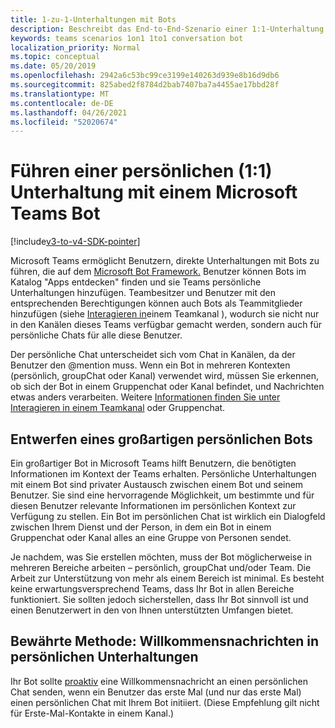 ```yaml
---
title: 1-zu-1-Unterhaltungen mit Bots
description: Beschreibt das End-to-End-Szenario einer 1:1-Unterhaltung mit einem Bot in Microsoft Teams
keywords: teams scenarios 1on1 1to1 conversation bot
localization_priority: Normal
ms.topic: conceptual
ms.date: 05/20/2019
ms.openlocfilehash: 2942a6c53bc99ce3199e140263d939e8b16d9db6
ms.sourcegitcommit: 825abed2f8784d2bab7407ba7a4455ae17bbd28f
ms.translationtype: MT
ms.contentlocale: de-DE
ms.lasthandoff: 04/26/2021
ms.locfileid: "52020674"
---
```

# <a name="have-a-personal-one-on-one-conversation-with-a-microsoft-teams-bot"></a>Führen einer persönlichen (1:1) Unterhaltung mit einem Microsoft Teams Bot

[!include[v3-to-v4-SDK-pointer](~/includes/v3-to-v4-pointer-bots.md)]

Microsoft Teams ermöglicht Benutzern, direkte Unterhaltungen mit Bots zu führen, die auf dem [Microsoft Bot Framework.](/azure/bot-service/?view=azure-bot-service-3.0&preserve-view=true) Benutzer können Bots im Katalog "Apps entdecken" finden und sie Teams persönliche Unterhaltungen hinzufügen. Teambesitzer und Benutzer mit den entsprechenden Berechtigungen können auch Bots als Teammitglieder hinzufügen (siehe [Interagieren in](~/resources/bot-v3/bot-conversations/bots-conv-channel.md)einem Teamkanal ), wodurch sie nicht nur in den Kanälen dieses Teams verfügbar gemacht werden, sondern auch für persönliche Chats für alle diese Benutzer.

Der persönliche Chat unterscheidet sich vom Chat in Kanälen, da der Benutzer den @mention muss. Wenn ein Bot in mehreren Kontexten (persönlich, groupChat oder Kanal) verwendet wird, müssen Sie erkennen, ob sich der Bot in einem Gruppenchat oder Kanal befindet, und Nachrichten etwas anders verarbeiten. Weitere [Informationen finden Sie unter Interagieren in einem Teamkanal](~/resources/bot-v3/bot-conversations/bots-conv-proactive.md) oder Gruppenchat.

## <a name="designing-a-great-personal-bot"></a>Entwerfen eines großartigen persönlichen Bots

Ein großartiger Bot in Microsoft Teams hilft Benutzern, die benötigten Informationen im Kontext der Teams erhalten. Persönliche Unterhaltungen mit einem Bot sind privater Austausch zwischen einem Bot und seinem Benutzer. Sie sind eine hervorragende Möglichkeit, um bestimmte und für diesen Benutzer relevante Informationen im persönlichen Kontext zur Verfügung zu stellen. Ein Bot im persönlichen Chat ist wirklich ein Dialogfeld zwischen Ihrem Dienst und der Person, in dem ein Bot in einem Gruppenchat oder Kanal alles an eine Gruppe von Personen sendet.

Je nachdem, was Sie erstellen möchten, muss der Bot möglicherweise in mehreren Bereiche arbeiten – persönlich, groupChat und/oder Team. Die Arbeit zur Unterstützung von mehr als einem Bereich ist minimal. Es besteht keine erwartungsversprechend Teams, dass Ihr Bot in allen Bereiche funktioniert. Sie sollten jedoch sicherstellen, dass Ihr Bot sinnvoll ist und einen Benutzerwert in den von Ihnen unterstützten Umfangen bietet.

## <a name="best-practice-welcome-messages-in-personal-conversations"></a>Bewährte Methode: Willkommensnachrichten in persönlichen Unterhaltungen

Ihr Bot sollte [proaktiv](~/resources/bot-v3/bot-conversations/bots-conv-proactive.md) eine Willkommensnachricht an einen persönlichen Chat senden, wenn ein Benutzer das erste Mal (und nur das erste Mal) einen persönlichen Chat mit Ihrem Bot initiiert. (Diese Empfehlung gilt nicht für Erste-Mal-Kontakte in einem Kanal.)
